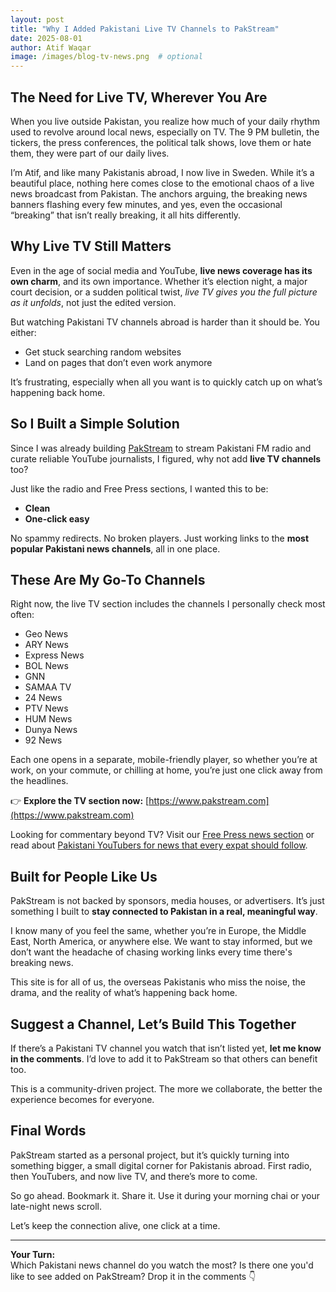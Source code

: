 ```yaml
---
layout: post
title: "Why I Added Pakistani Live TV Channels to PakStream"
date: 2025-08-01
author: Atif Waqar
image: /images/blog-tv-news.png  # optional
---
```


## The Need for Live TV, Wherever You Are

When you live outside Pakistan, you realize how much of your daily rhythm used to revolve around local news, especially on TV. The 9 PM bulletin, the tickers, the press conferences, the political talk shows, love them or hate them, they were part of our daily lives.

I’m Atif, and like many Pakistanis abroad, I now live in Sweden. While it’s a beautiful place, nothing here comes close to the emotional chaos of a live news broadcast from Pakistan. The anchors arguing, the breaking news banners flashing every few minutes, and yes, even the occasional “breaking” that isn’t really breaking, it all hits differently.

## Why Live TV Still Matters

Even in the age of social media and YouTube, **live news coverage has its own charm**, and its own importance. Whether it’s election night, a major court decision, or a sudden political twist, *live TV gives you the full picture as it unfolds*, not just the edited version.

But watching Pakistani TV channels abroad is harder than it should be. You either:

- Get stuck searching random websites  
- Land on pages that don’t even work anymore

It’s frustrating, especially when all you want is to quickly catch up on what’s happening back home.

## So I Built a Simple Solution

Since I was already building [PakStream](https://www.pakstream.com) to stream Pakistani FM radio and curate reliable YouTube journalists, I figured, why not add **live TV channels** too?

Just like the radio and Free Press sections, I wanted this to be:

- **Clean**  
- **One-click easy**  

No spammy redirects. No broken players. Just working links to the **most popular Pakistani news channels**, all in one place.

## These Are My Go-To Channels

Right now, the live TV section includes the channels I personally check most often:

- Geo News  
- ARY News  
- Express News  
- BOL News  
- GNN  
- SAMAA TV  
- 24 News  
- PTV News  
- HUM News  
- Dunya News  
- 92 News  

Each one opens in a separate, mobile-friendly player, so whether you’re at work, on your commute, or chilling at home, you’re just one click away from the headlines.

👉 **Explore the TV section now:**
[https://www.pakstream.com](https://www.pakstream.com)

Looking for commentary beyond TV? Visit our [Free Press news section](/freepress.html) or read about [Pakistani YouTubers for news that every expat should follow](/blog/2025/07/31/youtubers-for-news.html).

## Built for People Like Us

PakStream is not backed by sponsors, media houses, or advertisers. It’s just something I built to **stay connected to Pakistan in a real, meaningful way**.

I know many of you feel the same, whether you’re in Europe, the Middle East, North America, or anywhere else. We want to stay informed, but we don’t want the headache of chasing working links every time there's breaking news.

This site is for all of us, the overseas Pakistanis who miss the noise, the drama, and the reality of what’s happening back home.

## Suggest a Channel, Let’s Build This Together

If there’s a Pakistani TV channel you watch that isn’t listed yet, **let me know in the comments**. I’d love to add it to PakStream so that others can benefit too.

This is a community-driven project. The more we collaborate, the better the experience becomes for everyone.

## Final Words

PakStream started as a personal project, but it’s quickly turning into something bigger, a small digital corner for Pakistanis abroad. First radio, then YouTubers, and now live TV, and there’s more to come.

So go ahead. Bookmark it. Share it. Use it during your morning chai or your late-night news scroll.

Let’s keep the connection alive, one click at a time.

---

**Your Turn:**  
Which Pakistani news channel do you watch the most? Is there one you'd like to see added on PakStream? Drop it in the comments 👇
